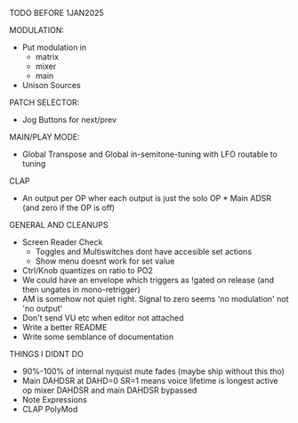 TODO BEFORE 1JAN2025

MODULATION:
- Put modulation in
  - matrix
  - mixer
  - main
- Unison Sources

PATCH SELECTOR:
- Jog Buttons for next/prev

MAIN/PLAY MODE:
- Global Transpose and Global in-semitone-tuning with LFO routable to tuning

CLAP
- An output per OP wher each output is just the solo OP * Main ADSR (and zero if the OP is off)

GENERAL AND CLEANUPS
- Screen Reader Check
  - Toggles and Multiswitches dont have accesible set actions
  - Show menu doesnt work for set value
- Ctrl/Knob quantizes on ratio to PO2
- We could have an envelope which triggers as !gated on release (and then ungates in mono-retrigger)
- AM is somehow not quiet right. Signal to zero seems 'no modulation' not 'no output'
- Don't send VU etc when editor not attached
- Write a better README
- Write some semblance of documentation

THINGS I DIDNT DO
- 90%-100% of internal nyquist mute fades (maybe ship without this tho)
- Main DAHDSR at DAHD=0 SR=1 means voice lifetime is longest active op mixer DAHDSR and main DAHDSR bypassed
- Note Expressions
- CLAP PolyMod